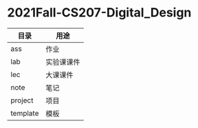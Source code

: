 # 2021Fall-CS207-Digital_Design

| 目录     | 用途       |
| -------- | ---------- |
| ass      | 作业       |
| lab      | 实验课课件 |
| lec      | 大课课件   |
| note     | 笔记       |
| project  | 项目       |
| template | 模板       |

